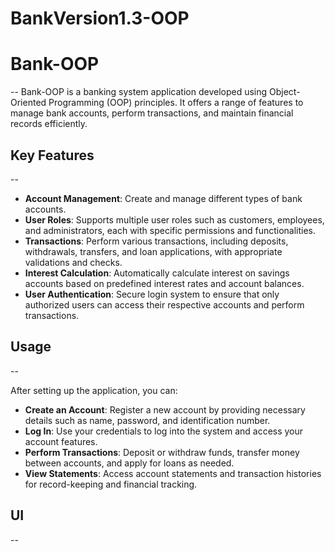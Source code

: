 # BankVersion1.3-OOP

# Bank-OOP
--
Bank-OOP is a banking system application developed using Object-Oriented Programming (OOP) principles. It offers a range of features to manage bank accounts, perform transactions, and maintain financial records efficiently.

## Key Features
--

- **Account Management**: Create and manage different types of bank accounts.
- **User Roles**: Supports multiple user roles such as customers, employees, and administrators, each with specific permissions and functionalities.
- **Transactions**: Perform various transactions, including deposits, withdrawals, transfers, and loan applications, with appropriate validations and checks.
- **Interest Calculation**: Automatically calculate interest on savings accounts based on predefined interest rates and account balances.
- **User Authentication**: Secure login system to ensure that only authorized users can access their respective accounts and perform transactions.

## Usage
--

After setting up the application, you can:

- **Create an Account**: Register a new account by providing necessary details such as name, password, and identification number.
- **Log In**: Use your credentials to log into the system and access your account features.
- **Perform Transactions**: Deposit or withdraw funds, transfer money between accounts, and apply for loans as needed.
- **View Statements**: Access account statements and transaction histories for record-keeping and financial tracking.

## UI
--
